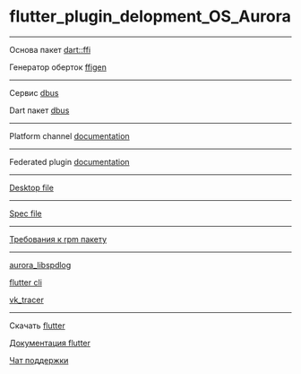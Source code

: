 # flutter_plugin_delopment_OS_Aurora

---
Основа пакет [dart::ffi](https://api.dart.dev/dart-ffi)

Генератор оберток [ffigen](https://pub.dev/packages/ffigen)

---
Cервис [dbus]( https://www.freedesktop.org/wiki/Software/dbus)

Dart пакет [dbus]( https://pub.dev/packages/dbus)

---

Platform channel [documentation](https://docs.flutter.dev/platform-integration/platform-channels)

---

Federated plugin [documentation](https://docs.flutter.dev/packages-and-plugins/developing-packages#federated-plugins)

---

[Desktop file](https://developer.auroraos.ru/doc/software_development/guidelines/rpm_requirements/desktop_requirements)

---

[Spec file](https://developer.auroraos.ru/doc/software_development/guidelines/rpm_requirements/spec_requirements)

---

[Требования к rpm пакету](https://developer.auroraos.ru/doc/software_development/guidelines/rpm_requirements)

---

[aurora_libspdlog](https://gitlab.com/omprussia/flutter/flutter-community-plugins/aurora_libspdlog)

[flutter cli](https://developer.auroraos.ru/doc/extended/flutter/about_flutter/native_debug)

[vk_tracer](https://apptracer.ru/doc/native-aurora/index/)

---

Скачать [flutter](https://developer.auroraos.ru/downloads/flutter/3.29.2/linux)

[Документация flutter](https://developer.auroraos.ru/doc/extended/flutter)

[Чат поддержки](https://t.me/aurora_devs/23477)
